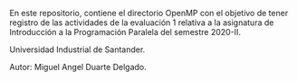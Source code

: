 En este repositorio, contiene el directorio OpenMP con el objetivo de tener registro de las actividades de la evaluación 1 relativa a la asignatura de Introducción a la Programación Paralela del semestre 2020-II.

Universidad Industrial de Santander.

Autor: Miguel Angel Duarte Delgado.
